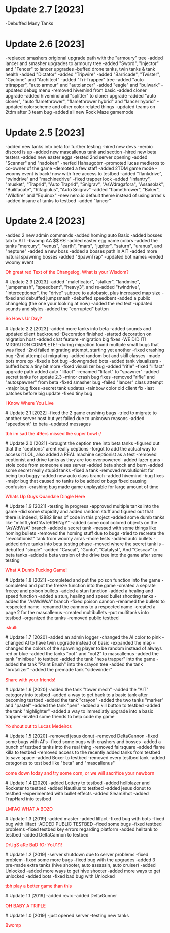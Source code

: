 # Update 2.7 [2023]

-Debuffed Many Tanks

# Update 2.6 [2023]

-replaced smashers origional upgrade path with the "armoury" tree
-added lancer and smasher upgrades to armoury tree
-added "Sword", "Injector" and "Fencer" to lancer upgrades
-buffed drone tanks, twin tanks & tank health
-added "Dictator"
-added "Tripwire"
-added "Barricade", "Twister", "Cyclone" and "Architect"
-added "Tri-Trapper" tree
-added "auto tritrapper", "auto armour" and "autolancer"
-added "eagle" and "bulwark"
-updated debug menu
-removed hivemind from basic
-added cloner upgrade
-added hivemind and "splitter" to cloner upgrade
-added "auto cloner", "auto flamethrower", "flamethrower hybrid" and "lancer hybrid"
-updated colorscheme and other color related things
-updated teams on 2tdm after 3 team bug
-added all new Rock Maze gamemode

# Update 2.5 [2023]

-added new tanks into beta for further testing
-hired new devs
-neroio discord is up
-added new mascallenus tank and section
-hired new beta testers
-added new easter eggs
-tested 2nd server opening
-added "Scanner" and "hadoken"
-nerfed Hahaugobrr
-promoted lucas medieros to co-owner of the game
-demoted a few staff
-added 2TDM game mode
-woomy event is back! now with free access to testbed
-added "flankdrive", "twindrive" and "machinedrive"
-fixed trapper look
-added "infantry", "musket", "Traprid", "Auto Traprid", "Snigrav", "AsWdragafora", "Assasolak", "Builifacate", "Rifagiulus", "Auto Snigrav"
-added "flamethrower", "Baker", "Wildfire" and "Equinox"
-new nero.io default theme instead of using arras's
-added insane af tanks to testbed
-added "lancer"

# Update 2.4 [2023]

-added 2 new admin commands
-added homing auto Basic
-added bosses tab to AIT
-bwomp AA $$ €€
-added easter egg name colors
-added the tanks "mercury", "venus", "earth", "mars", "jupiter", "saturn", "uranus", and "neptune"
-added a new boss
-added a bosses path in AIT
-added more natural spawning bosses
-added "SpawnTrap"
-updated bot names
-ended woomy event

<p style="color:red;">Oh great red Text of the Changelog, What is your Wisdom?</p>
# Update 2.3 [2023]
-added "maleficator", "stalker", "landmine", "jumpsmash", "speedbent", "heavy3", and re-added "twindrive", "interceptioner", the "drive" subtree to autobasic, plus increased map size
-fixed and debuffed jumpsmash
-debuffed speedbent
-added a public changelog (the one your looking at now)
-added the red text
-updated sounds and styles
-added the "corrupted" button
<p style="color:red;">So Hows Ur Day?</p>
# Update 2.2 [2023]
-added more tanks into beta
-added sounds and updated client backround
-Decoration finished
-started decoration on migration host
-added chat feature
-migration big fixes
-WE DID IT! MIGRATION COMPLETE!
-during migration found multiple small bugs that was fixed
-2nd failed migrating attempt, starting yet another
-fixed crashing bug
-2nd attempt at migrating
-added random bot and skill classes
-made bots more op
-fixed a bot bug
-downgraded bots
-added tank visualizers
-buffed bots a tiny bit more
-fixed visualizer bug
-added "rifle"
-fixed "lilfact" upgrade path
added auto "lilfact"
-renamed "lilfact" to "spawner"
-added secret tanks for update 2.3
-minor crash bug fixes
-removed "rifle" and "autospawner" from beta
-fixed smasher bug
-failed "lancer" class attempt
-major bug fixes
-secret tank updates
-rainbow color old client fix
-last patches before big update
-fixed tiny bug
<p style="color:red;">I Know Where You Live</p>
# Update 2.1 [2022]
-fixed the 2 game crashing bugs
-tried to migrate to another server host but yet failed due to unknown reasons
-added "speedbent" to beta
-updated messages
<p style="color:red;">tbh im sad the 49ers missed the super bowl :/</p>
# Update 2.0 [2021]
-brought the ception tree into beta tanks
-figured out that the "ceptions" arent really ceptions
-forgot to add the actual way to access it LOL, also added a REAL machine ceptionist as a test
-removed ceptionist and drive tanks as they are too overpowered
-added lazer guns
-stole code from someone elses server
-added beta shock and burn
-added some secret really stupid tanks
-fixed a tank
-removed revolutionist for being too buggy
-added new auto class branch
-added hivemind
-bug fixes
-major bug that caused no tanks to be added or bugs fixed causing confusion
-crashing bug made game unplayable for large amount of time
<p style="color:red;">Whats Up Guys Quandale Dingle Here</p>
# Update 1.9 [2021]
-testing in progress
-approved multiple tanks into the game
-did some stupidity and added random stuff and figured out that there is indeed, 12882 lines of code in this project
-added some dumb tanks like "mInIfLyInGfAsTeRtHiNgY"
-added some cool colored objects on the "AsWdWsA" branch
-added a secret tank
-messed with some things like homing bullets
-removed the homing stuff due to bugs
-tried to recreate the "revolutionist" tank from woomy arras
-more tests
-added auto bullets
-added drive tanks into beta testing phase
-moved where the secret tank is
-debuffed "single"
-added "Cascal", "Gunto", "Catalyst", And "Cescav" to beta tanks
-added a beta version of the drive tree into the game after some testing
<p style="color:red;">What A Dumb Fucking Game!</p>
# Update 1.8 [2021]
-completed and put the poison function into the game
-completed and put the freeze function into the game
-created a seprate freeze and poison bullets
-added a stun function
-added a healing and speed function
-added a stun, healing and speed bullet shooting tanks
-added the "AsWdWsA" branch
-fixed poison cannon
-renamed the bullets to respected name
-renamed the cannons to a respected name
-created a page 2 for the mascallenus
-created multibullets
-put multitanks into testbed
-organized the tanks
-removed public testbed
<p style="color:red;">:skull:</p>
# Update 1.7 [2020]
-added an admin logger
-changed the AI color to pink
-changed AI to have twin upgrade instead of basic
-expanded the map
-changed the colors of the spawning player to be random instead of always red or blue
-added the tanks "oof" and "oof2" to mascallenus
-added the tank "minibee" to testbed
-added the tank "hexa trapper" into the game
-added the tank "Paint Brush" into the crayon tree
-added the tank "brutalizer"
-added the premade tank "sidewinder"
<p style="color:red;">Share with your friends!</p>
# Update 1.6 [2020]
-added the tank "tower mech"
-added the "AIT" category into testbed
-added a way to get back to a basic tank after becoming testbed
-added the tank "crayon"
-added the two tanks "marker" and "pastel"
-added the tank "pen"
-added a kill button to testbed
-added the tank "highlighter"
-added a way to immediatly upgrade into a basic trapper
-invited some friends to help code my game
<p style="color:red;">Yo shout out to Lucas Medeiros</p>
# Update 1.5 [2020]
-removed jesus donut
-removed DeltaCannon
-fixed some bugs with AI's
-fixed some bugs with crashers and bosses
-added a bunch of testbed tanks into the real thing
-removed fairsquare
-added flame killa to testbed
-removed access to the recently added tanks from testbed to save space
-added Boxer to testbed
-removed every testbed tank
-added categories to test bed like "beta" and "mascallenus"
<p style="color:red;">come down today and try some corn, or we will sacrifice your newborn</p>
# Update 1.4 [2020]
-added Lottery to testbed
-added hellblazer and Rocketer to testbed
-added Nautilus to testbed
-added jesus donut to testbed
-experimented with bullet effects
-added SleamShot
-added TrapHard into testbed
<p style="color:red;">LMFAO WHAT A BOZO</p>
# Update 1.3 [2019]
-added master
-added lilfact
-fixed bug with bots
-fixed bug with lilfact
-ADDED PUBLIC TESTBED
-fixed some bugs
-fixed testbed problems
-fixed testbed key errors regarding platform
-added helltank to testbed
-added DeltaCannon to testbed
<p style="color:red;">DrUgS aRe BaD fOr YoU1!1!</p>
# Update 1.2 [2019]
-server shutdown due to server problems
-fixed problem
-fixed some more bugs
-fixed bug with the upgrades
-added 3 pre-made extra tanks (hive shooter, auto assassin, auto cruiser)
-added Unlocked
-added more ways to get hive shooter
-added more ways to get unlocked
-added bots
-fixed bad bug with Unlocked
<p style="color:red;">tbh play a better game than this</p>
# Update 1.1 [2019]
-added revix
-added DeltaGunner
<p style="color:red;">OH BABY A TRIPLE</p>
# Update 1.0 [2019]
-just opened server
-testing new tanks
<p style="color:red;">Bwomp</p>
